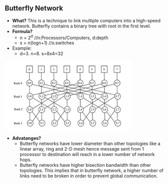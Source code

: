 ## Butterfly Network
- **What?** This is a technique to link multiple computers into a high-speed network. Butterfly contains a binary tree with root in the first level.
- **Formula?**
  - n = 2<sup>d</sup>   //n:Processors/Computers, d:depth
  - s = n(logn+1)       //s:switches
- Example:
  - d=3. n=8. s=8x4=32

<img src=Butterfly_Network.jpg width=400 />

- **Advatanges?**
  - Butterfly networks have lower diameter than other topologies like a linear array, ring and 2-D mesh hence message sent from 1 processor to destination will reach in a lower number of network hops.
  - Butterfly networks have higher bisection bandwidth than other topologies. This implies that in butterfly network, a higher number of links need to be broken in order to prevent global communication.

